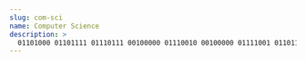 ```yaml
---
slug: com-sci
name: Computer Science
description: >
  01101000 01101111 01110111 00100000 01110010 00100000 01111001 01101111 01110101 00111111
---
```

